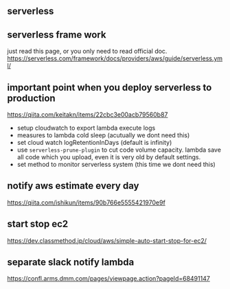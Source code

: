 serverless
---

## serverless frame work

just read this page, or you only need to read official doc.
https://serverless.com/framework/docs/providers/aws/guide/serverless.yml/

## important point when you deploy serverless to production

https://qiita.com/keitakn/items/22cbc3e00acb79560b87

- setup cloudwatch to export lambda execute logs
- measures to lambda cold sleep (acutually we dont need this)
- set cloud watch logRetentionInDays (default is infinity)
- use `serverless-prune-plugin` to cut code volume capacity.
   lambda save all code which you upload, even it is very old by default settings.
- set method to monitor serverless system (this time we dont need this)

## notify aws estimate every day

https://qiita.com/ishikun/items/90b766e5555421970e9f

## start stop ec2

https://dev.classmethod.jp/cloud/aws/simple-auto-start-stop-for-ec2/

## separate slack notify lambda

https://confl.arms.dmm.com/pages/viewpage.action?pageId=68491147
